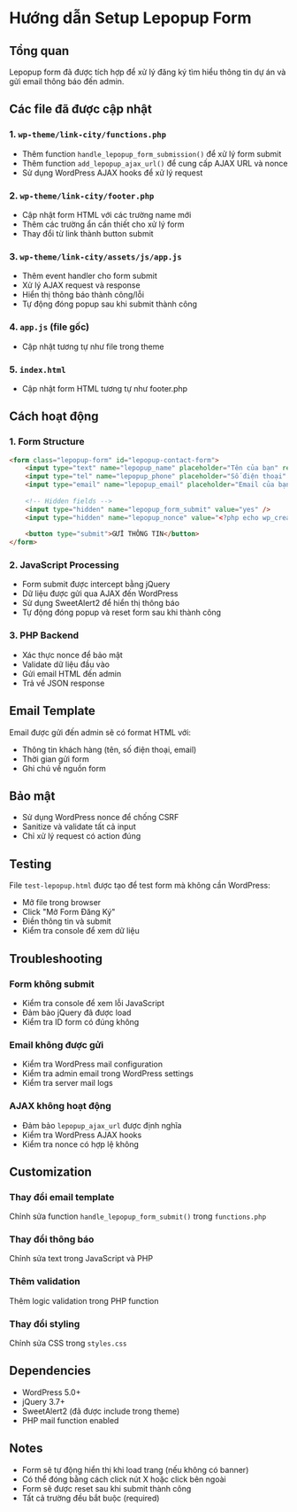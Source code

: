 # Hướng dẫn Setup Lepopup Form

## Tổng quan
Lepopup form đã được tích hợp để xử lý đăng ký tìm hiểu thông tin dự án và gửi email thông báo đến admin.

## Các file đã được cập nhật

### 1. `wp-theme/link-city/functions.php`
- Thêm function `handle_lepopup_form_submission()` để xử lý form submit
- Thêm function `add_lepopup_ajax_url()` để cung cấp AJAX URL và nonce
- Sử dụng WordPress AJAX hooks để xử lý request

### 2. `wp-theme/link-city/footer.php`
- Cập nhật form HTML với các trường name mới
- Thêm các trường ẩn cần thiết cho xử lý form
- Thay đổi từ link thành button submit

### 3. `wp-theme/link-city/assets/js/app.js`
- Thêm event handler cho form submit
- Xử lý AJAX request và response
- Hiển thị thông báo thành công/lỗi
- Tự động đóng popup sau khi submit thành công

### 4. `app.js` (file gốc)
- Cập nhật tương tự như file trong theme

### 5. `index.html`
- Cập nhật form HTML tương tự như footer.php

## Cách hoạt động

### 1. Form Structure
```html
<form class="lepopup-form" id="lepopup-contact-form">
    <input type="text" name="lepopup_name" placeholder="Tên của bạn" required />
    <input type="tel" name="lepopup_phone" placeholder="Số điện thoại" required />
    <input type="email" name="lepopup_email" placeholder="Email của bạn" required />
    
    <!-- Hidden fields -->
    <input type="hidden" name="lepopup_form_submit" value="yes" />
    <input type="hidden" name="lepopup_nonce" value="<?php echo wp_create_nonce('lepopup_form_nonce'); ?>" />
    
    <button type="submit">GỬI THÔNG TIN</button>
</form>
```

### 2. JavaScript Processing
- Form submit được intercept bằng jQuery
- Dữ liệu được gửi qua AJAX đến WordPress
- Sử dụng SweetAlert2 để hiển thị thông báo
- Tự động đóng popup và reset form sau khi thành công

### 3. PHP Backend
- Xác thực nonce để bảo mật
- Validate dữ liệu đầu vào
- Gửi email HTML đến admin
- Trả về JSON response

## Email Template
Email được gửi đến admin sẽ có format HTML với:
- Thông tin khách hàng (tên, số điện thoại, email)
- Thời gian gửi form
- Ghi chú về nguồn form

## Bảo mật
- Sử dụng WordPress nonce để chống CSRF
- Sanitize và validate tất cả input
- Chỉ xử lý request có action đúng

## Testing
File `test-lepopup.html` được tạo để test form mà không cần WordPress:
- Mở file trong browser
- Click "Mở Form Đăng Ký"
- Điền thông tin và submit
- Kiểm tra console để xem dữ liệu

## Troubleshooting

### Form không submit
- Kiểm tra console để xem lỗi JavaScript
- Đảm bảo jQuery đã được load
- Kiểm tra ID form có đúng không

### Email không được gửi
- Kiểm tra WordPress mail configuration
- Kiểm tra admin email trong WordPress settings
- Kiểm tra server mail logs

### AJAX không hoạt động
- Đảm bảo `lepopup_ajax_url` được định nghĩa
- Kiểm tra WordPress AJAX hooks
- Kiểm tra nonce có hợp lệ không

## Customization

### Thay đổi email template
Chỉnh sửa function `handle_lepopup_form_submit()` trong `functions.php`

### Thay đổi thông báo
Chỉnh sửa text trong JavaScript và PHP

### Thêm validation
Thêm logic validation trong PHP function

### Thay đổi styling
Chỉnh sửa CSS trong `styles.css`

## Dependencies
- WordPress 5.0+
- jQuery 3.7+
- SweetAlert2 (đã được include trong theme)
- PHP mail function enabled

## Notes
- Form sẽ tự động hiển thị khi load trang (nếu không có banner)
- Có thể đóng bằng cách click nút X hoặc click bên ngoài
- Form sẽ được reset sau khi submit thành công
- Tất cả trường đều bắt buộc (required)
